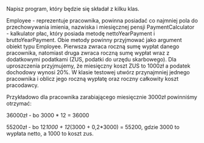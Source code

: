 Napisz program, który będzie się składał z kilku klas.

Employee - reprezentuje pracownika, powinna posiadać co najmniej pola do przechowywania imienia, nazwiska i miesięcznej pensji
PaymentCalculator - kalkulator płac, który posiada metodę nettoYearPayment i bruttoYearPayment. Obie metody powinny przyjmować jako argument obiekt typu Employee. Pierwsza zwraca roczną sumę wypłat danego pracownika, natomiast druga zwraca roczną sumę wypłat wraz z dodatkowymi podatkami (ZUS, podatki do urzędu skarbowego). Dla uproszczenia przyjmujemy, że miesięczny koszt ZUS to 1000zł a podatek dochodowy wynosi 20%.
W klasie testowej utwórz przynajmniej jednego pracownika i oblicz jego roczną wypłatę oraz roczny całkowity koszt pracodawcy.

Przykładowo dla pracownika zarabiającego miesięcznie 3000zł powinniśmy otrzymać:

36000zł - bo 3000 * 12 = 36000

55200zł - bo 12*1000 + 12*(3000 + 0,2*3000) = 55200, gdzie 3000 to wypłata netto, a 1000 to koszt zus.

